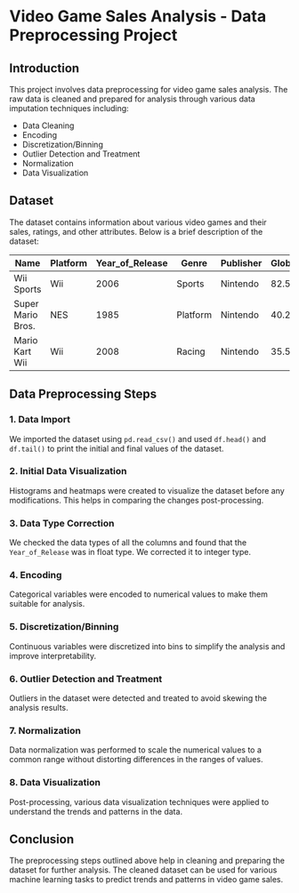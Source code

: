 # Video Game Sales Analysis - Data Preprocessing Project

## Introduction

This project involves data preprocessing for video game sales analysis. The raw data is cleaned and prepared for analysis through various data imputation techniques including:

- Data Cleaning
- Encoding
- Discretization/Binning
- Outlier Detection and Treatment
- Normalization
- Data Visualization

## Dataset

The dataset contains information about various video games and their sales, ratings, and other attributes. Below is a brief description of the dataset:

| Name                         | Platform | Year_of_Release | Genre        | Publisher | Global_Sales | Critic_Score | User_Score | Developer | Rating |
|------------------------------|----------|-----------------|--------------|-----------|--------------|--------------|------------|-----------|--------|
| Wii Sports                   | Wii      | 2006            | Sports       | Nintendo  | 82.53        | 76           | 8          | Nintendo  | E      |
| Super Mario Bros.            | NES      | 1985            | Platform     | Nintendo  | 40.24        |              |            |           |        |
| Mario Kart Wii               | Wii      | 2008            | Racing       | Nintendo  | 35.52        | 82           | 8.3        | Nintendo  | E      |


## Data Preprocessing Steps

### 1. Data Import
We imported the dataset using `pd.read_csv()` and used `df.head()` and `df.tail()` to print the initial and final values of the dataset.

### 2. Initial Data Visualization
Histograms and heatmaps were created to visualize the dataset before any modifications. This helps in comparing the changes post-processing.

### 3. Data Type Correction
We checked the data types of all the columns and found that the `Year_of_Release` was in float type. We corrected it to integer type.

### 4. Encoding
Categorical variables were encoded to numerical values to make them suitable for analysis.

### 5. Discretization/Binning
Continuous variables were discretized into bins to simplify the analysis and improve interpretability.

### 6. Outlier Detection and Treatment
Outliers in the dataset were detected and treated to avoid skewing the analysis results.

### 7. Normalization
Data normalization was performed to scale the numerical values to a common range without distorting differences in the ranges of values.

### 8. Data Visualization
Post-processing, various data visualization techniques were applied to understand the trends and patterns in the data.

## Conclusion
The preprocessing steps outlined above help in cleaning and preparing the dataset for further analysis. The cleaned dataset can be used for various machine learning tasks to predict trends and patterns in video game sales.
